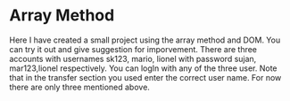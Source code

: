 # Array Method
Here I have created a small project using the array method and DOM. You can try it out and give suggestion for imporvement.
There are three accounts with usernames sk123, mario, lionel with password sujan, mar123,lionel respectively. You can logIn with any of the three user.
Note that in the transfer section you used enter the correct user name. For now there are only three mentioned above.
